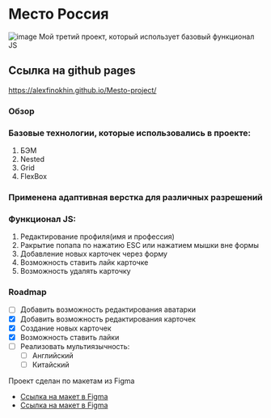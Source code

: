 # Место Россия
![image](https://user-images.githubusercontent.com/101180377/193478988-f8324382-5688-469a-bf46-c4a0760e1e6d.png)
Мой третий проект, который использует базовый функционал JS
## Ссылка на github pages 
https://alexfinokhin.github.io/Mesto-project/
### Обзор
### Базовые технологии, которые использовались в проекте: 
1. БЭМ
2. Nested
3. Grid
4. FlexBox
### Применена адаптивная верстка для различных разрешений
### Функционал JS: 
1. Редактирование профиля(имя и профессия)
2. Pакрытие попапа по нажатию ESC или нажатием мышки вне формы 
3. Добавление новых карточек через форму
4. Возможность ставить лайк карточке
5. Возможность удалять карточку

### Roadmap
- [ ] Добавить возможность редактирования аватарки
- [x] Добавить возможность редактирования карточек
- [x] Создание новых карточек
- [x] Возможность ставить лайки
- [ ] Реализовать мультиязычность:
    - [ ] Английский
    - [ ] Китайский
 
Проект сделан по макетам из Figma
* [Ссылка на макет в Figma](https://www.figma.com/file/2cn9N9jSkmxD84oJik7xL7/JavaScript.-Sprint-4?node-id=0%3A1)
* [Ссылка на макет в Figma](https://www.figma.com/file/bjyvbKKJN2naO0ucURl2Z0/JavaScript.-Sprint-5)



